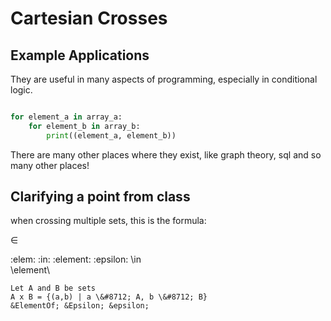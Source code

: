 # Cartesian Crosses

## Example Applications

They are useful in many aspects of programming, especially in conditional logic.

```python

for element_a in array_a:
    for element_b in array_b:
        print((element_a, element_b))
```

There are many other places where they exist, like graph theory, sql and so many other places!

## Clarifying a point from class

when crossing multiple sets, this is the formula:

&#8712;

:elem:  :in: :element: :epsilon:
\in\
\element\

```
Let A and B be sets
A x B = {(a,b) | a \&#8712; A, b \&#8712; B}
&ElementOf; &Epsilon; &epsilon;
```
